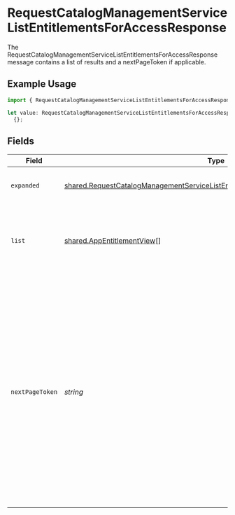 # RequestCatalogManagementServiceListEntitlementsForAccessResponse

The RequestCatalogManagementServiceListEntitlementsForAccessResponse message contains a list of results and a nextPageToken if applicable.

## Example Usage

```typescript
import { RequestCatalogManagementServiceListEntitlementsForAccessResponse } from "conductorone-sdk-typescript/sdk/models/shared";

let value: RequestCatalogManagementServiceListEntitlementsForAccessResponse =
  {};
```

## Fields

| Field                                                                                                                                                                                                                                                                                                                                            | Type                                                                                                                                                                                                                                                                                                                                             | Required                                                                                                                                                                                                                                                                                                                                         | Description                                                                                                                                                                                                                                                                                                                                      |
| ------------------------------------------------------------------------------------------------------------------------------------------------------------------------------------------------------------------------------------------------------------------------------------------------------------------------------------------------ | ------------------------------------------------------------------------------------------------------------------------------------------------------------------------------------------------------------------------------------------------------------------------------------------------------------------------------------------------ | ------------------------------------------------------------------------------------------------------------------------------------------------------------------------------------------------------------------------------------------------------------------------------------------------------------------------------------------------ | ------------------------------------------------------------------------------------------------------------------------------------------------------------------------------------------------------------------------------------------------------------------------------------------------------------------------------------------------ |
| `expanded`                                                                                                                                                                                                                                                                                                                                       | [shared.RequestCatalogManagementServiceListEntitlementsForAccessResponseExpanded](../../../sdk/models/shared/requestcatalogmanagementservicelistentitlementsforaccessresponseexpanded.md)[]                                                                                                                                                      | :heavy_minus_sign:                                                                                                                                                                                                                                                                                                                               | List of serialized related objects.                                                                                                                                                                                                                                                                                                              |
| `list`                                                                                                                                                                                                                                                                                                                                           | [shared.AppEntitlementView](../../../sdk/models/shared/appentitlementview.md)[]                                                                                                                                                                                                                                                                  | :heavy_minus_sign:                                                                                                                                                                                                                                                                                                                               | The list of results containing up to X results, where X is the page size defined in the request.                                                                                                                                                                                                                                                 |
| `nextPageToken`                                                                                                                                                                                                                                                                                                                                  | *string*                                                                                                                                                                                                                                                                                                                                         | :heavy_minus_sign:                                                                                                                                                                                                                                                                                                                               | The nextPageToken is shown for the next page if the number of results is larger than the max page size.<br/> The server returns one page of results and the nextPageToken until all results are retreived.<br/> To retrieve the next page, use the same request and append a pageToken field with the value of nextPageToken shown on the previous page. |
